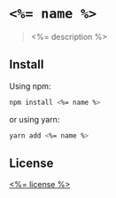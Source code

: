 # `<%= name %>`

> <%= description %>

## Install

Using npm:

```bash
npm install <%= name %>
```

or using yarn:

```bash
yarn add <%= name %>
```

## License

[<%= license %>](LICENSE)
